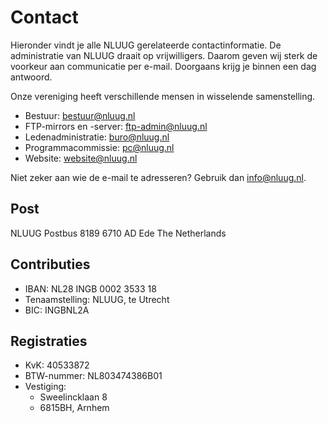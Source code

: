 

# Contact
Hieronder vindt je alle NLUUG gerelateerde contactinformatie. De administratie van NLUUG draait op vrijwilligers. Daarom geven wij sterk de voorkeur aan communicatie per e-mail. Doorgaans krijg je binnen een dag antwoord.

Onze vereniging heeft verschillende mensen in wisselende samenstelling.

* Bestuur: bestuur@nluug.nl
* FTP-mirrors en -server: ftp-admin@nluug.nl
* Ledenadministratie: buro@nluug.nl
* Programmacommissie: pc@nluug.nl 
* Website: website@nluug.nl

Niet zeker aan wie de e-mail te adresseren? Gebruik dan info@nluug.nl.

Post
---

NLUUG
Postbus 8189
6710 AD  Ede
The Netherlands

Contributies
---

* IBAN: NL28 INGB 0002 3533 18
* Tenaamstelling: NLUUG, te Utrecht
* BIC: INGBNL2A

Registraties
---

* KvK: 40533872
* BTW-nummer: NL803474386B01
* Vestiging:
  * Sweelincklaan 8
  * 6815BH, Arnhem

